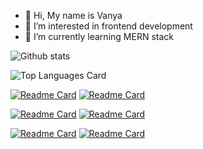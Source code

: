 - 👋 Hi, My name is Vanya
- 👀 I’m interested in frontend development
- 🌱 I’m currently learning MERN stack

<!---
raiden-developer/raiden-developer is a ✨ special ✨ repository because its `README.md` (this file) appears on your GitHub profile.
You can click the Preview link to take a look at your changes.
--->

![Github stats](https://github-readme-stats.vercel.app/api?username=raiden-developer&theme=discord_old_blurple&show_icons=true&count_private=true)

![Top Languages Card](https://github-readme-stats.vercel.app/api/top-langs/?username=raiden-developer&layout=compact&theme=discord_old_blurple)

[![Readme Card](https://github-readme-stats.vercel.app/api/pin/?username=raiden-developer&repo=gulp&theme=discord_old_blurple)](https://github.com/raiden-developer/gulp)
[![Readme Card](https://github-readme-stats.vercel.app/api/pin/?username=raiden-developer&repo=gulp&theme=discord_old_blurple)](https://github.com/raiden-developer/gulp)

[![Readme Card](https://github-readme-stats.vercel.app/api/pin/?username=raiden-developer&repo=gulp&theme=discord_old_blurple)](https://github.com/raiden-developer/gulp)
[![Readme Card](https://github-readme-stats.vercel.app/api/pin/?username=raiden-developer&repo=gulp&theme=discord_old_blurple)](https://github.com/raiden-developer/gulp)

[![Readme Card](https://github-readme-stats.vercel.app/api/pin/?username=raiden-developer&repo=gulp&theme=discord_old_blurple)](https://github.com/raiden-developer/gulp)
[![Readme Card](https://github-readme-stats.vercel.app/api/pin/?username=raiden-developer&repo=gulp&theme=discord_old_blurple)](https://github.com/raiden-developer/gulp)
